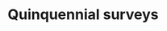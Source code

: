 ---
layout: link
link_url: https://www.scotland.anglican.org/vestry-resources/buildings/quinquennial-surveys/
title: Quinquennial surveys
source: SEC Vestry Resources
card: Maintain buildings and keep them dry
card_number: 
---